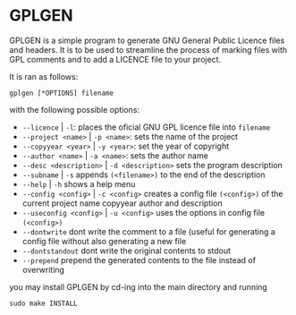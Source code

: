 # GPLGEN

GPLGEN is a simple program to generate GNU General Public
Licence files and headers. It is to be used to streamline
the process of marking files with GPL comments and to add
a LICENCE file to your project.


It is ran as follows:

```
gplgen [*OPTIONS] filename
```

with the following possible options:

- `--licence` | `-l`: places the oficial GNU GPL licence file into `filename`
- `--project <name>` | `-p <name>`: sets the name of the project
- `--copyyear <year>` | `-y <year>`: set the year of copyright
- `--author <name>` | `-a <name>`: sets the author name
- `--desc <description>` | `-d <description>` sets the program description
- `--subname` | `-s` appends `(<filename>)` to the end of the description
- `--help` | `-h` shows a help menu
- `--config <config>` | `-c <config>` creates a config file `(<config>)` of the current project name copyyear author
                                      and description
- `--useconfig <config>` | `-u <config>` uses the options in config file `(<config>)`
- `--dontwrite` dont write the comment to a file (useful for generating a config file without also generating a new
                file
- `--dontstandout` dont write the original contents to stdout
- `--prepend` prepend the generated contents to the file instead of overwriting

you may install GPLGEN by cd-ing into the main directory and running

```
sudo make INSTALL
```
